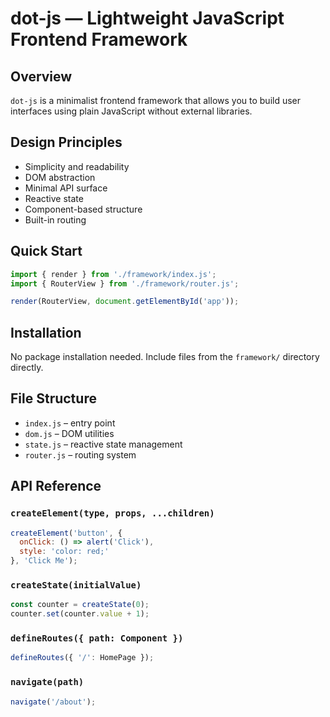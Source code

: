 # dot-js — Lightweight JavaScript Frontend Framework

## Overview

`dot-js` is a minimalist frontend framework that allows you to build user interfaces using plain JavaScript without external libraries.

## Design Principles

- Simplicity and readability
- DOM abstraction
- Minimal API surface
- Reactive state
- Component-based structure
- Built-in routing

## Quick Start

```js
import { render } from './framework/index.js';
import { RouterView } from './framework/router.js';

render(RouterView, document.getElementById('app'));
```

## Installation

No package installation needed. Include files from the `framework/` directory directly.

## File Structure

- `index.js` – entry point
- `dom.js` – DOM utilities
- `state.js` – reactive state management
- `router.js` – routing system

## API Reference

### `createElement(type, props, ...children)`

```js
createElement('button', {
  onClick: () => alert('Click'),
  style: 'color: red;'
}, 'Click Me');
```

### `createState(initialValue)`

```js
const counter = createState(0);
counter.set(counter.value + 1);
```

### `defineRoutes({ path: Component })`

```js
defineRoutes({ '/': HomePage });
```

### `navigate(path)`

```js
navigate('/about');
```
